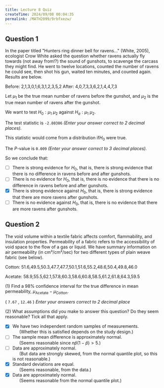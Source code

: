 ```yaml
---
title: Lecture 8 Quiz
createTime: 2024/09/08 00:04:35
permalink: /MATH2099/9rbfxezw/
---
```



<script setup>
import HSelect from "@HSelect"
</script>

## Question 1

<div class="how_qb">

In the paper titled "Hunters ring dinner bell for ravens..." (White, 2005), ecologist Crow White asked the question whether ravens actually fly towards (not away from!?) the sound of gunshots, to scavenge the carcass they might find. He went to twelve locations, counted the number of ravens he could see, then shot his gun, waited ten minutes, and counted again. Results are below.

Before: 2,1,3,0,1,6,3,1,2,3,5,2
After: 4,0,7,3,3,6,2,1,4,4,7,3

Let $\mu_1$ be the true mean number of ravens before the gunshot, and $\mu_2$ is the true mean number of ravens after the gunshot.

We want to test $H_0: \mu_1$ <HSelect type="Mobius" :values="[
    {label: '=', selected: true},
    {label: '>'},
    {label: '<'}]" /> $\mu_2$ against $H_a: \mu_1$ <HSelect type="Mobius" :values="[
    {label: '>'},
    {label: '<', selected: true},
    {label: '='},]" /> $\mu_2$.

The test statistic is `-2.80306` *(Enter your answer correct to 2 decimal places).*

This statistic would come from a <HSelect type="Mobius" :values="[
    {label: 'standard normal'},
    {label: 't distribution with 11 degrees of freedom', selected: true},
    {label: 't distribution with 22 degrees of freedom'}]" />  distribution if$H_0$ were true.

The $P$-value is `0.009` *(Enter your answer correct to 3 decimal places).*

So we conclude that:

- [ ] There is strong evidence for $H_0$, that is, there is strong evidence that there is no difference in ravens before and after gunshots.
- [ ] There is no evidence for $H_0$, that is, there is no evidence that there is no difference in ravens before and after gunshots.
- [x] There is strong evidence against $H_0$, that is, there is strong evidence that there are more ravens after gunshots.
- [ ] There is no evidence against $H_0$, that is, there is no evidence that there are more ravens after gunshots.

</div>

## Question 2

<div class="how_qb">

The void volume within a textile fabric affects comfort, flammability, and insulation properties. Permeability of a fabric refers to the accessibility of void space to the flow of a gas or liquid. We have summary information on air permeability (in cm³/cm²/sec) for two different types of plain weave fabric (see below).
 

Cotton: 51.6,49.5,50.3,47.7,47.7,50.1,51.6,55.2,48.6,50.4,49.8,46.0

Acetate: 58.9,55.5,62.1,57.8,60.3,58.6,60.8,58.5,61.2,61.8,64.3,59.5

(1) Find a 98% confidence interval for the true difference in mean permeability, $\mu_{\text{Acetate}} - \mu_{\text{Cotton}}$.


( `7.67` , `12.46` ) _Enter your answers correct to 2 decimal place_

(2) What assumptions did you make to answer this question? Do they seem reasonable? Tick all that apply.

- [x] We have two independent random samples of measurements.<br>&emsp;&nbsp; (Whether this is satisfied depends on the study design.)
- [ ] The sample mean difference is approximately normal.<br>&emsp;&nbsp; (Seems reasonable since $n\hat{p}(1 - \hat{p}) > 5$.)
- [ ] Data are approximately normal.<br>&emsp;&nbsp; (But data are strongly skewed, from the normal quantile plot, so this is not reasonable.)
- [x] Standard deviations are equal.<br>&emsp;&nbsp; (Seems reasonable, from the data.)
- [x] Data are approximately normal.<br>&emsp;&nbsp; (Seems reasonable from the normal quantile plot.)

</div>
